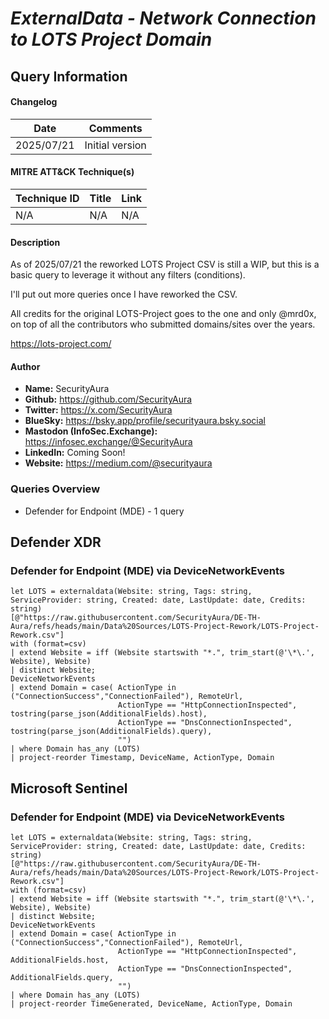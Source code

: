 # *ExternalData - Network Connection to LOTS Project Domain*

## Query Information

#### Changelog

| Date | Comments |
|---|---|
| 2025/07/21 | Initial version |

#### MITRE ATT&CK Technique(s)

| Technique ID | Title    | Link    |
| ---  | --- | --- |
| N/A | N/A | N/A |

#### Description

As of 2025/07/21 the reworked LOTS Project CSV is still a WIP, but this is a basic query to leverage it without any filters (conditions).

I'll put out more queries once I have reworked the CSV.

All credits for the original LOTS-Project goes to the one and only @mrd0x, on top of all the contributors who submitted domains/sites over the years.

https://lots-project.com/

#### Author <Optional>
- **Name:** SecurityAura
- **Github:** https://github.com/SecurityAura
- **Twitter:** https://x.com/SecurityAura
- **BlueSky:** https://bsky.app/profile/securityaura.bsky.social
- **Mastodon (InfoSec.Exchange):** https://infosec.exchange/@SecurityAura
- **LinkedIn:** Coming Soon!
- **Website:** https://medium.com/@securityaura

### Queries Overview ###

- Defender for Endpoint (MDE) - 1 query

## Defender XDR ##
### Defender for Endpoint (MDE) via DeviceNetworkEvents ###
```KQL
let LOTS = externaldata(Website: string, Tags: string, ServiceProvider: string, Created: date, LastUpdate: date, Credits: string)
[@"https://raw.githubusercontent.com/SecurityAura/DE-TH-Aura/refs/heads/main/Data%20Sources/LOTS-Project-Rework/LOTS-Project-Rework.csv"]
with (format=csv)
| extend Website = iff (Website startswith "*.", trim_start(@'\*\.', Website), Website)
| distinct Website;
DeviceNetworkEvents
| extend Domain = case( ActionType in ("ConnectionSuccess","ConnectionFailed"), RemoteUrl,
                        ActionType == "HttpConnectionInspected", tostring(parse_json(AdditionalFields).host),
                        ActionType == "DnsConnectionInspected", tostring(parse_json(AdditionalFields).query),
                        "")
| where Domain has_any (LOTS)
| project-reorder Timestamp, DeviceName, ActionType, Domain
```
## Microsoft Sentinel ##
### Defender for Endpoint (MDE) via DeviceNetworkEvents ###
```KQL
let LOTS = externaldata(Website: string, Tags: string, ServiceProvider: string, Created: date, LastUpdate: date, Credits: string)
[@"https://raw.githubusercontent.com/SecurityAura/DE-TH-Aura/refs/heads/main/Data%20Sources/LOTS-Project-Rework/LOTS-Project-Rework.csv"]
with (format=csv)
| extend Website = iff (Website startswith "*.", trim_start(@'\*\.', Website), Website)
| distinct Website;
DeviceNetworkEvents
| extend Domain = case( ActionType in ("ConnectionSuccess","ConnectionFailed"), RemoteUrl,
                        ActionType == "HttpConnectionInspected", AdditionalFields.host,
                        ActionType == "DnsConnectionInspected", AdditionalFields.query,
                        "")
| where Domain has_any (LOTS)
| project-reorder TimeGenerated, DeviceName, ActionType, Domain
```
